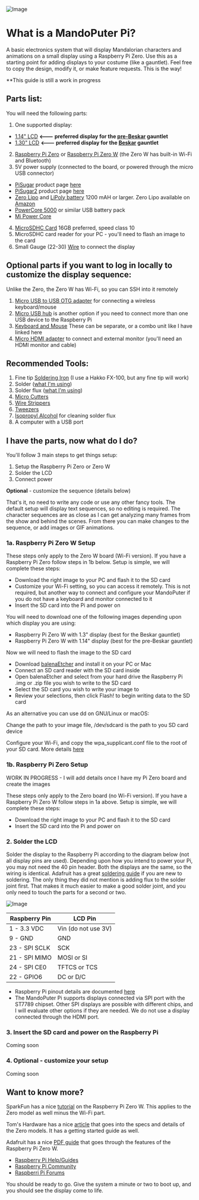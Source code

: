![Image](MandoPuterPi.jpg)
# What is a MandoPuter Pi?

A basic electronics system that will display Mandalorian characters and animations on a small display using a Raspberry Pi Zero. Use this as a starting point for adding displays to your costume (like a gauntlet). Feel free to copy the design, modify it, or make feature requests. This is the way! 

**This guide is still a work in progress

## Parts list:

You will need the following parts:

1) One supported display:
- [1.14" LCD](https://www.adafruit.com/product/4383)  **<--- preferred display for the [pre-Beskar](https://www.etsy.com/listing/751008521/the-mandalorian-bracers?ref=shop_home_active_7&crt=1) gauntlet**
- [1.30" LCD](https://www.adafruit.com/product/4313)  **<--- preferred display for the [Beskar](https://www.etsy.com/listing/765735752/the-mandalorian-beskar-bracers?ref=shop_home_active_8&crt=1) gauntlet**
2) [Raspberry Pi Zero](https://www.raspberrypi.org/products/raspberry-pi-zero/) or [Raspberry Pi Zero W](https://www.raspberrypi.org/products/raspberry-pi-zero-w/) (the Zero W has built-in Wi-Fi and Bluetooth)
3) 5V power supply (connected to the board, or powered through the micro USB connector)
- [PiSugar](https://www.tindie.com/products/pisugar/pisugar-battery-for-raspberry-pi-zero/) product page [here](https://www.pisugar.com/)
- [PiSugar2](https://www.tindie.com/products/pisugar/pisugar2-battery-for-raspberry-pi-zero/) product page [here](https://www.pisugar.com/)
- [Zero Lipo](https://blog.pimoroni.com/zero-lipo/) and [LiPoly battery](https://www.adafruit.com/category/916) 1200 mAH or larger. Zero Lipo available on [Amazon](https://www.amazon.com/gp/product/B01JO2UK3Q/ref=ppx_yo_dt_b_asin_title_o02_s00?ie=UTF8&psc=1)
- [PowerCore 5000](https://www.anker.com/products/variant/powercore-5000/A1109011) or similar USB battery pack
- [Mi Power Core](https://www.mi.com/sg/pb10000/)
4) [MicroSDHC Card](https://www.amazon.com/Sandisk-Ultra-Micro-UHS-I-Adapter/dp/B073K14CVB/ref=sr_1_3?dchild=1&keywords=micro+sd+card&nav_sdd=aps&pd_rd_r=1dbc4bbf-5950-4a95-a9fb-50512beec6d8&pd_rd_w=WMNh9&pd_rd_wg=lEGxd&pf_rd_p=f8813af5-8d61-4988-b701-57bd7e498604&pf_rd_r=BJNATXM0ARFX16F2RKS1&qid=1602266511&refinements=p_n_feature_two_browse-bin%3A6518303011&s=pc&sr=1-3) 16GB preferred, speed class 10
5) MicroSDHC card reader for your PC - you'll need to flash an image to the card
6) Small Gauge (22-30) [Wire](https://www.amazon.com/Stranded-Nano-Flexible-Insulated-Electrical/dp/B07DCV7BDD/ref=sr_1_1_sspa?keywords=24+gauge+wire&qid=1577768346&sr=8-1-spons&psc=1&spLa=ZW5jcnlwdGVkUXVhbGlmaWVyPUEzR1IxUzhXVlJRMFoxJmVuY3J5cHRlZElkPUEwMjE2ODM0MTRRSVkyQlBIRTZJSiZlbmNyeXB0ZWRBZElkPUEwNzE2MTQ1UURZTURJT0VDUEMzJndpZGdldE5hbWU9c3BfYXRmJmFjdGlvbj1jbGlja1JlZGlyZWN0JmRvTm90TG9nQ2xpY2s9dHJ1ZQ==) to connect the display

## Optional parts if you want to log in locally to customize the display sequence:
Unlike the Zero, the Zero W has Wi-Fi, so you can SSH into it remotely

1) [Micro USB to USB OTG adapter](https://www.amazon.com/Ksmile%C2%AE-Female-Adapter-SamSung-tablets/dp/B01C6032G0/ref=sr_1_5?dchild=1&keywords=micro+usb+to+usb&qid=1602266728&sr=8-5) for connecting a wireless keyboard/mouse
2) [Micro USB hub](https://www.amazon.com/gp/product/B01JL837X8/ref=ppx_yo_dt_b_asin_title_o03_s00?ie=UTF8&psc=1) is another option if you need to connect more than one USB device to the Raspberry Pi
3) [Keyboard and Mouse](https://www.amazon.com/gp/product/B00Z81U3YY/ref=ppx_yo_dt_b_asin_title_o03_s00?ie=UTF8&psc=1) These can be separate, or a combo unit like I have linked here
4) [Micro HDMI adapter](https://www.amazon.com/GearIt-Micro-HDMI-Adapter-Type/dp/B00V5KRF66/ref=sr_1_8?dchild=1&keywords=micro+hdmi+to+hdmi+adapter&qid=1602266935&s=electronics&sr=1-8) to connect and external monitor (you'll need an HDMI monitor and cable)

## Recommended Tools:

1) Fine tip [Soldering Iron](https://www.amazon.com/Hakko-FX888D29BY-ESD-Safe-Digital-Soldering/dp/B00OSM27T8?ref_=ast_bbp_dp) (I use a Hakko FX-100, but any fine tip will work)
2) Solder ([what I'm using](https://www.amazon.com/gp/product/B00FGHTZFI/ref=ppx_yo_dt_b_search_asin_title?ie=UTF8&psc=1))
3) Solder flux ([what I'm using](https://www.amazon.com/gp/product/B01N8ZX7ZQ/ref=ppx_yo_dt_b_search_asin_title?ie=UTF8&psc=1))
4) [Micro Cutters](https://www.amazon.com/gp/product/B0765NMV68/ref=ppx_yo_dt_b_search_asin_title?ie=UTF8&psc=1)
5) [Wire Strippers](https://www.amazon.com/dp/B000XEUPMQ/ref=twister_B07JCDW6X6?_encoding=UTF8&psc=1)
6) [Tweezers](https://www.amazon.com/gp/product/B01MA5CCDO/ref=ppx_yo_dt_b_search_asin_title?ie=UTF8&psc=1)
7) [Isopropyl Alcohol](https://www.amazon.com/gp/product/B005DNQX3C/ref=ppx_yo_dt_b_search_asin_title?ie=UTF8&psc=1) for cleaning solder flux
8) A computer with a USB port

## I have the parts, now what do I do?

You'll follow 3 main steps to get things setup:

1) Setup the Raspberry Pi Zero or Zero W
2) Solder the LCD
3) Connect power

**Optional** - customize the sequence (details below)

That's it, no need to write any code or use any other fancy tools. The default setup will display text sequences, so no editing is required. The character sequences are as close as I can get analyzing many frames from the show and behind the scenes. From there you can make changes to the sequence, or add images or GIF animations.

### 1a. Raspberry Pi Zero W Setup

These steps only apply to the Zero W board (Wi-Fi version). If you have a Raspberry Pi Zero follow steps in 1b below. Setup is simple, we will complete these steps:
- Download the right image to your PC and flash it to the SD card
- Customize your Wi-Fi setting, so you can access it remotely. This is not required, but another way to connect and configure your MandoPuter if you do not have a keyboard and monitor connected to it
- Insert the SD card into the Pi and power on

You will need to download one of the following images depending upon which display you are using:

- Raspberry Pi Zero W with 1.3" display (best for the Beskar gauntlet)
- Raspberry Pi Zero W with 1.14" display (best for the pre-Beskar gauntlet)

Now we will need to flash the image to the SD card

- Download [balenaEtcher](https://www.balena.io/etcher/) and install it on your PC or Mac
- Connect an SD card reader with the SD card inside
- Open balenaEtcher and select from your hard drive the Raspberry Pi .img or .zip file you wish to write to the SD card
- Select the SD card you wish to write your image to
- Review your selections, then click Flash! to begin writing data to the SD card

As an alternative you can use dd on GNU/Linux or macOS:

Change the path to your image file, /dev/sdcard is the path to you SD card device

 Configure your Wi-Fi, and copy the wpa_supplicant.conf file to the root of your SD card. More details [here](https://www.raspberrypi.org/documentation/configuration/wireless/headless.md)

### 1b. Raspberry Pi Zero Setup

WORK IN PROGRESS - I will add details once I have my Pi Zero board and create the images

These steps only apply to the Zero board (no Wi-Fi version). If you have a Raspberry Pi Zero W follow steps in 1a above. Setup is simple, we will complete these steps:
- Download the right image to your PC and flash it to the SD card
- Insert the SD card into the Pi and power on

### 2. Solder the LCD

Solder the display to the Raspberry Pi according to the diagram below (not all display pins are used). Depending upon how you intend to power your Pi, you may not need the 40 pin header. Both the displays are the same, so the wiring is identical. Adafruit has a great [soldering guide](https://learn.adafruit.com/adafruit-guide-excellent-soldering) if you are new to soldering. The only thing they did not mention is adding flux to the solder joint first. That makes it much easier to make a good solder joint, and you only need to touch the parts for a second or two.


![Image](Wiring.png)

Raspberry Pin | LCD Pin
------------ | -------------
1 - 3.3 VDC | Vin (do not use 3V)
9 - GND | GND
23 - SPI SCLK | SCK
21 - SPI MIMO | MOSI or SI
24 - SPI CE0 | TFTCS or TCS
22 - GPIO6 | DC or D/C

* Raspberry Pi pinout details are documented [here](https://pi4j.com/1.2/pins/model-zerow-rev1.html)
* The MandoPuter Pi supports displays connected via SPI port with the ST7789 chipset. Other SPI displays are possible with different chips, and I will evaluate other options if they are needed. We do not use a display connected through the HDMI port.

### 3. Insert the SD card and power on the Raspberry Pi

Coming soon

### 4. Optional - customize your setup

Coming soon

## Want to know more?

SparkFun has a nice [tutorial](https://learn.sparkfun.com/tutorials/getting-started-with-the-raspberry-pi-zero-wireless/all) on the Raspberry Pi Zero W. This applies to the Zero model as well minus the Wi-Fi part.

Tom's Hardware has a nice [article](https://www.tomshardware.com/features/raspberry-pi-zero) that goes into the specs and details of the Zero models. It has a getting started guide as well.

Adafruit has a nice [PDF guide](https://cdn-learn.adafruit.com/downloads/pdf/introducing-the-raspberry-pi-zero.pdf) that goes through the features of the Raspberry Pi Zero W.

- [Raspberry Pi Help/Guides](https://www.raspberrypi.org/help/)
- [Raspberry Pi Community](https://www.raspberrypi.org/community/)
- [Raspberri Pi Forums](https://www.raspberrypi.org/forums/)

You should be ready to go. Give the system a minute or two to boot up, and you should see the display come to life.
